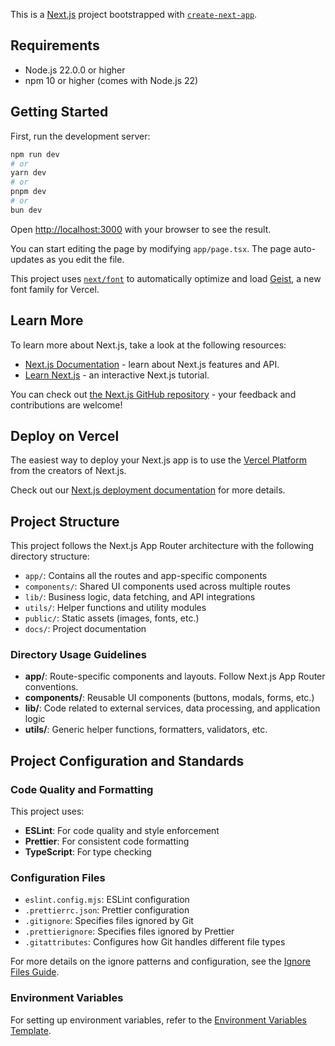 This is a [Next.js](https://nextjs.org) project bootstrapped with [`create-next-app`](https://nextjs.org/docs/app/api-reference/cli/create-next-app).

## Requirements

- Node.js 22.0.0 or higher
- npm 10 or higher (comes with Node.js 22)

## Getting Started

First, run the development server:

```bash
npm run dev
# or
yarn dev
# or
pnpm dev
# or
bun dev
```

Open [http://localhost:3000](http://localhost:3000) with your browser to see the result.

You can start editing the page by modifying `app/page.tsx`. The page auto-updates as you edit the file.

This project uses [`next/font`](https://nextjs.org/docs/app/building-your-application/optimizing/fonts) to automatically optimize and load [Geist](https://vercel.com/font), a new font family for Vercel.

## Learn More

To learn more about Next.js, take a look at the following resources:

- [Next.js Documentation](https://nextjs.org/docs) - learn about Next.js features and API.
- [Learn Next.js](https://nextjs.org/learn) - an interactive Next.js tutorial.

You can check out [the Next.js GitHub repository](https://github.com/vercel/next.js) - your feedback and contributions are welcome!

## Deploy on Vercel

The easiest way to deploy your Next.js app is to use the [Vercel Platform](https://vercel.com/new?utm_medium=default-template&filter=next.js&utm_source=create-next-app&utm_campaign=create-next-app-readme) from the creators of Next.js.

Check out our [Next.js deployment documentation](https://nextjs.org/docs/app/building-your-application/deploying) for more details.

## Project Structure

This project follows the Next.js App Router architecture with the following directory structure:

- `app/`: Contains all the routes and app-specific components
- `components/`: Shared UI components used across multiple routes
- `lib/`: Business logic, data fetching, and API integrations
- `utils/`: Helper functions and utility modules
- `public/`: Static assets (images, fonts, etc.)
- `docs/`: Project documentation

### Directory Usage Guidelines

- **app/**: Route-specific components and layouts. Follow Next.js App Router conventions.
- **components/**: Reusable UI components (buttons, modals, forms, etc.)
- **lib/**: Code related to external services, data processing, and application logic
- **utils/**: Generic helper functions, formatters, validators, etc.

## Project Configuration and Standards

### Code Quality and Formatting

This project uses:

- **ESLint**: For code quality and style enforcement
- **Prettier**: For consistent code formatting
- **TypeScript**: For type checking

### Configuration Files

- `eslint.config.mjs`: ESLint configuration
- `.prettierrc.json`: Prettier configuration
- `.gitignore`: Specifies files ignored by Git
- `.prettierignore`: Specifies files ignored by Prettier
- `.gitattributes`: Configures how Git handles different file types

For more details on the ignore patterns and configuration, see the [Ignore Files Guide](./docs/ignore-files.md).

### Environment Variables

For setting up environment variables, refer to the [Environment Variables Template](./docs/env-template.md).

